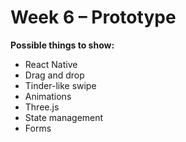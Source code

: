 # Week 6 – Prototype

**Possible things to show:**

* React Native
* Drag and drop
* Tinder-like swipe
* Animations
* Three.js
* State management
* Forms
